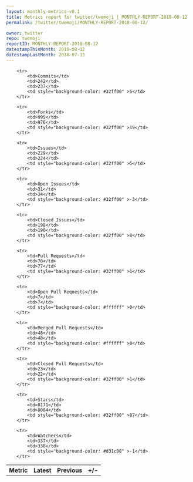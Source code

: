 ```yaml
---
layout: monthly-metrics-v0.1
title: Metrics report for twitter/twemoji | MONTHLY-REPORT-2018-08-12 | 2018-08-12
permalink: /twitter/twemoji/MONTHLY-REPORT-2018-08-12/

owner: twitter
repo: twemoji
reportID: MONTHLY-REPORT-2018-08-12
datestampThisMonth: 2018-08-12
datestampLastMonth: 2018-07-13
---
```



<table style="width: 100%;">
    <tr>
        <th>Metric</th>
        <th>Latest</th>
        <th>Previous</th>
        <th>+/-</th>
    </tr>

        <tr>
            <td>Commits</td>
            <td>242</td>
            <td>237</td>
            <td style="background-color: #32ff00" >5</td>
        </tr>
        
        <tr>
            <td>Forks</td>
            <td>995</td>
            <td>976</td>
            <td style="background-color: #32ff00" >19</td>
        </tr>
        
        <tr>
            <td>Issues</td>
            <td>229</td>
            <td>224</td>
            <td style="background-color: #32ff00" >5</td>
        </tr>
        
        <tr>
            <td>Open Issues</td>
            <td>31</td>
            <td>34</td>
            <td style="background-color: #32ff00" >-3</td>
        </tr>
        
        <tr>
            <td>Closed Issues</td>
            <td>198</td>
            <td>190</td>
            <td style="background-color: #32ff00" >8</td>
        </tr>
        
        <tr>
            <td>Pull Requests</td>
            <td>78</td>
            <td>77</td>
            <td style="background-color: #32ff00" >1</td>
        </tr>
        
        <tr>
            <td>Open Pull Requests</td>
            <td>7</td>
            <td>7</td>
            <td style="background-color: #ffffff" >0</td>
        </tr>
        
        <tr>
            <td>Merged Pull Requests</td>
            <td>48</td>
            <td>48</td>
            <td style="background-color: #ffffff" >0</td>
        </tr>
        
        <tr>
            <td>Closed Pull Requests</td>
            <td>23</td>
            <td>22</td>
            <td style="background-color: #32ff00" >1</td>
        </tr>
        
        <tr>
            <td>Stars</td>
            <td>8171</td>
            <td>8084</td>
            <td style="background-color: #32ff00" >87</td>
        </tr>
        
        <tr>
            <td>Watchers</td>
            <td>337</td>
            <td>338</td>
            <td style="background-color: #d31c08" >-1</td>
        </tr>
        
</table>
